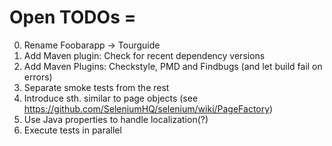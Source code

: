 # Open TODOs =

0. Rename Foobarapp -> Tourguide
0. Add Maven plugin: Check for recent dependency versions
0. Add Maven Plugins: Checkstyle, PMD and Findbugs (and let build fail on errors)
0. Separate smoke tests from the rest 
0. Introduce sth. similar to page objects (see https://github.com/SeleniumHQ/selenium/wiki/PageFactory)
0. Use Java properties to handle localization(?)
0. Execute tests in parallel